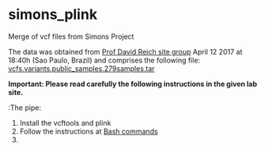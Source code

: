 # simons_plink
Merge of vcf files from Simons Project

The data was obtained from [Prof David Reich site group](http://reichdata.hms.harvard.edu/pub/datasets/sgdp/) April 12 2017 at 18:40h (Sao Paulo, Brazil) and comprises the following file: [vcfs.variants.public_samples.279samples.tar](https://sharehost.hms.harvard.edu/genetics/reich_lab/sgdp/vcf_variants/vcfs.variants.public_samples.279samples.tar)

**Important: Please read carefully the following instructions in the given lab site.**

:The pipe:

1) Install the vcftools and plink
2) Follow the instructions at [Bash commands](simons_plink/blob/master/bash_vcftools_plink)
3) 
